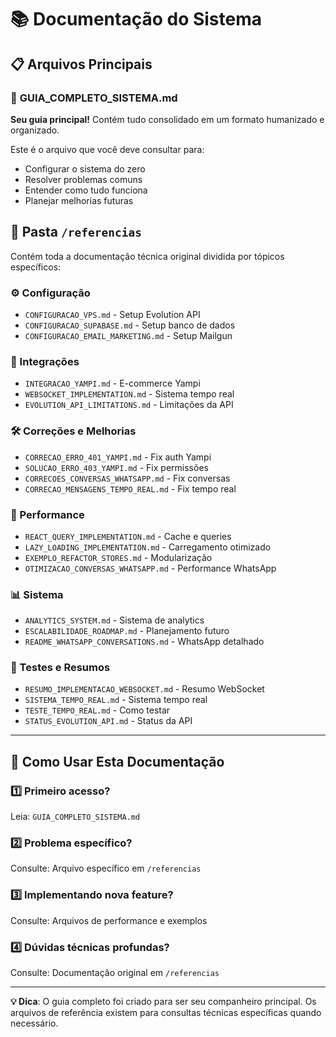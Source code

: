 # 📚 Documentação do Sistema

## 📋 Arquivos Principais

### 🎯 **GUIA_COMPLETO_SISTEMA.md**
**Seu guia principal!** Contém tudo consolidado em um formato humanizado e organizado.

Este é o arquivo que você deve consultar para:
- Configurar o sistema do zero
- Resolver problemas comuns
- Entender como tudo funciona
- Planejar melhorias futuras

## 📁 Pasta `/referencias`

Contém toda a documentação técnica original dividida por tópicos específicos:

### ⚙️ Configuração
- `CONFIGURACAO_VPS.md` - Setup Evolution API
- `CONFIGURACAO_SUPABASE.md` - Setup banco de dados  
- `CONFIGURACAO_EMAIL_MARKETING.md` - Setup Mailgun

### 🔌 Integrações
- `INTEGRACAO_YAMPI.md` - E-commerce Yampi
- `WEBSOCKET_IMPLEMENTATION.md` - Sistema tempo real
- `EVOLUTION_API_LIMITATIONS.md` - Limitações da API

### 🛠️ Correções e Melhorias
- `CORRECAO_ERRO_401_YAMPI.md` - Fix auth Yampi
- `SOLUCAO_ERRO_403_YAMPI.md` - Fix permissões
- `CORRECOES_CONVERSAS_WHATSAPP.md` - Fix conversas
- `CORRECAO_MENSAGENS_TEMPO_REAL.md` - Fix tempo real

### 🚀 Performance
- `REACT_QUERY_IMPLEMENTATION.md` - Cache e queries
- `LAZY_LOADING_IMPLEMENTATION.md` - Carregamento otimizado
- `EXEMPLO_REFACTOR_STORES.md` - Modularização
- `OTIMIZACAO_CONVERSAS_WHATSAPP.md` - Performance WhatsApp

### 📊 Sistema
- `ANALYTICS_SYSTEM.md` - Sistema de analytics
- `ESCALABILIDADE_ROADMAP.md` - Planejamento futuro
- `README_WHATSAPP_CONVERSATIONS.md` - WhatsApp detalhado

### 🧪 Testes e Resumos
- `RESUMO_IMPLEMENTACAO_WEBSOCKET.md` - Resumo WebSocket
- `SISTEMA_TEMPO_REAL.md` - Sistema tempo real
- `TESTE_TEMPO_REAL.md` - Como testar
- `STATUS_EVOLUTION_API.md` - Status da API

---

## 🎯 Como Usar Esta Documentação

### 1️⃣ **Primeiro acesso?**
Leia: `GUIA_COMPLETO_SISTEMA.md`

### 2️⃣ **Problema específico?**
Consulte: Arquivo específico em `/referencias`

### 3️⃣ **Implementando nova feature?**
Consulte: Arquivos de performance e exemplos

### 4️⃣ **Dúvidas técnicas profundas?**
Consulte: Documentação original em `/referencias`

---

**💡 Dica**: O guia completo foi criado para ser seu companheiro principal. Os arquivos de referência existem para consultas técnicas específicas quando necessário. 